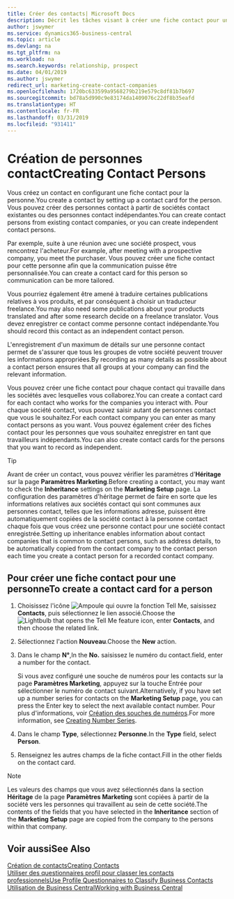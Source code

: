 ```yaml
---
title: Créer des contacts| Microsoft Docs
description: Décrit les tâches visant à créer une fiche contact pour une personne, par exemple, un prospect ou un fournisseur, afin de définir les relations et personnaliser la communication.
author: jswymer
ms.service: dynamics365-business-central
ms.topic: article
ms.devlang: na
ms.tgt_pltfrm: na
ms.workload: na
ms.search.keywords: relationship, prospect
ms.date: 04/01/2019
ms.author: jswymer
redirect_url: marketing-create-contact-companies
ms.openlocfilehash: 1720bc633599a9568279b219e579c8df81b7b697
ms.sourcegitcommit: bd78a5d990c9e83174da1409076c22df8b35eafd
ms.translationtype: HT
ms.contentlocale: fr-FR
ms.lasthandoff: 03/31/2019
ms.locfileid: "931411"
---
```

# <a name="creating-contact-persons"></a><span data-ttu-id="a1a2d-103">Création de personnes contact</span><span class="sxs-lookup"><span data-stu-id="a1a2d-103">Creating Contact Persons</span></span>
<span data-ttu-id="a1a2d-104">Vous créez un contact en configurant une fiche contact pour la personne.</span><span class="sxs-lookup"><span data-stu-id="a1a2d-104">You create a contact by setting up a contact card for the person.</span></span> <span data-ttu-id="a1a2d-105">Vous pouvez créer des personnes contact à partir de sociétés contact existantes ou des personnes contact indépendantes.</span><span class="sxs-lookup"><span data-stu-id="a1a2d-105">You can create contact persons from existing contact companies, or you can create independent contact persons.</span></span>

<span data-ttu-id="a1a2d-106">Par exemple, suite à une réunion avec une société prospect, vous rencontrez l'acheteur.</span><span class="sxs-lookup"><span data-stu-id="a1a2d-106">For example, after meeting with a prospective company, you meet the purchaser.</span></span> <span data-ttu-id="a1a2d-107">Vous pouvez créer une fiche contact pour cette personne afin que la communication puisse être personnalisée.</span><span class="sxs-lookup"><span data-stu-id="a1a2d-107">You can create a contact card for this person so communication can be more tailored.</span></span>

<span data-ttu-id="a1a2d-108">Vous pourriez également être amené à traduire certaines publications relatives à vos produits, et par conséquent à choisir un traducteur freelance.</span><span class="sxs-lookup"><span data-stu-id="a1a2d-108">You may also need some publications about your products translated and after some research decide on a freelance translator.</span></span> <span data-ttu-id="a1a2d-109">Vous devez enregistrer ce contact comme personne contact indépendante.</span><span class="sxs-lookup"><span data-stu-id="a1a2d-109">You should record this contact as an independent contact person.</span></span>

<span data-ttu-id="a1a2d-110">L'enregistrement d'un maximum de détails sur une personne contact permet de s'assurer que tous les groupes de votre société peuvent trouver les informations appropriées.</span><span class="sxs-lookup"><span data-stu-id="a1a2d-110">By recording as many details as possible about a contact person ensures that all groups at your company can find the relevant information.</span></span>

<span data-ttu-id="a1a2d-111">Vous pouvez créer une fiche contact pour chaque contact qui travaille dans les sociétés avec lesquelles vous collaborez.</span><span class="sxs-lookup"><span data-stu-id="a1a2d-111">You can create a contact card for each contact who works for the companies you interact with.</span></span> <span data-ttu-id="a1a2d-112">Pour chaque société contact, vous pouvez saisir autant de personnes contact que vous le souhaitez.</span><span class="sxs-lookup"><span data-stu-id="a1a2d-112">For each contact company you can enter as many contact persons as you want.</span></span> <span data-ttu-id="a1a2d-113">Vous pouvez également créer des fiches contact pour les personnes que vous souhaitez enregistrer en tant que travailleurs indépendants.</span><span class="sxs-lookup"><span data-stu-id="a1a2d-113">You can also create contact cards for the persons that you want to record as independent.</span></span>

> [!TIP]  
>   <span data-ttu-id="a1a2d-114">Avant de créer un contact, vous pouvez vérifier les paramètres d'**Héritage** sur la page **Paramètres Marketing**.</span><span class="sxs-lookup"><span data-stu-id="a1a2d-114">Before creating a contact, you may want to check the **Inheritance** settings on the **Marketing Setup** page.</span></span> <span data-ttu-id="a1a2d-115">La configuration des paramètres d'héritage permet de faire en sorte que les informations relatives aux sociétés contact qui sont communes aux personnes contact, telles que les informations adresse, puissent être automatiquement copiées de la société contact à la personne contact chaque fois que vous créez une personne contact pour une société contact enregistrée.</span><span class="sxs-lookup"><span data-stu-id="a1a2d-115">Setting up inheritance enables information about contact companies that is common to contact persons, such as address details, to be automatically copied from the contact company to the contact person each time you create a contact person for a recorded contact company.</span></span>

## <a name="to-create-a-contact-card-for-a-person"></a><span data-ttu-id="a1a2d-116">Pour créer une fiche contact pour une personne</span><span class="sxs-lookup"><span data-stu-id="a1a2d-116">To create a contact card for a person</span></span>
1. <span data-ttu-id="a1a2d-117">Choisissez l'icône ![Ampoule qui ouvre la fonction Tell Me](media/ui-search/search_small.png "Dites-moi ce que vous voulez faire"), saisissez **Contacts**, puis sélectionnez le lien associé.</span><span class="sxs-lookup"><span data-stu-id="a1a2d-117">Choose the ![Lightbulb that opens the Tell Me feature](media/ui-search/search_small.png "Tell me what you want to do") icon, enter **Contacts**, and then choose the related link.</span></span>
2. <span data-ttu-id="a1a2d-118">Sélectionnez l'action **Nouveau**.</span><span class="sxs-lookup"><span data-stu-id="a1a2d-118">Choose the **New** action.</span></span>
3. <span data-ttu-id="a1a2d-119">Dans le champ **N°**,</span><span class="sxs-lookup"><span data-stu-id="a1a2d-119">In the **No.**</span></span> <span data-ttu-id="a1a2d-120">saisissez le numéro du contact.</span><span class="sxs-lookup"><span data-stu-id="a1a2d-120">field, enter a number for the contact.</span></span>

    <span data-ttu-id="a1a2d-121">Si vous avez configuré une souche de numéros pour les contacts sur la page **Paramètres Marketing**, appuyez sur la touche Entrée pour sélectionner le numéro de contact suivant.</span><span class="sxs-lookup"><span data-stu-id="a1a2d-121">Alternatively, if you have set up a number series for contacts on the **Marketing Setup** page, you can press the Enter key to select the next available contact number.</span></span> <span data-ttu-id="a1a2d-122">Pour plus d'informations, voir [Création des souches de numéros](ui-create-number-series.md).</span><span class="sxs-lookup"><span data-stu-id="a1a2d-122">For more information, see [Creating Number Series](ui-create-number-series.md).</span></span>
4. <span data-ttu-id="a1a2d-123">Dans le champ **Type**, sélectionnez **Personne**.</span><span class="sxs-lookup"><span data-stu-id="a1a2d-123">In the **Type** field, select **Person**.</span></span>
5. <span data-ttu-id="a1a2d-124">Renseignez les autres champs de la fiche contact.</span><span class="sxs-lookup"><span data-stu-id="a1a2d-124">Fill in the other fields on the contact card.</span></span>

> [!NOTE]  
>   <span data-ttu-id="a1a2d-125">Les valeurs des champs que vous avez sélectionnés dans la section **Héritage** de la page **Paramètres Marketing** sont copiées à partir de la société vers les personnes qui travaillent au sein de cette société.</span><span class="sxs-lookup"><span data-stu-id="a1a2d-125">The contents of the fields that you have selected in the **Inheritance** section of the **Marketing Setup** page are copied from the company to the persons within that company.</span></span>

## <a name="see-also"></a><span data-ttu-id="a1a2d-126">Voir aussi</span><span class="sxs-lookup"><span data-stu-id="a1a2d-126">See Also</span></span>
[<span data-ttu-id="a1a2d-127">Création de contacts</span><span class="sxs-lookup"><span data-stu-id="a1a2d-127">Creating Contacts</span></span>](marketing-create-contact-companies.md)  
[<span data-ttu-id="a1a2d-128">Utiliser des questionnaires profil pour classer les contacts professionnels</span><span class="sxs-lookup"><span data-stu-id="a1a2d-128">Use Profile Questionnaires to Classify Business Contacts</span></span>](marketing-create-contact-profile-questionnaire.md)  
[<span data-ttu-id="a1a2d-129">Utilisation de Business Central</span><span class="sxs-lookup"><span data-stu-id="a1a2d-129">Working with Business Central</span></span>](ui-work-product.md)
